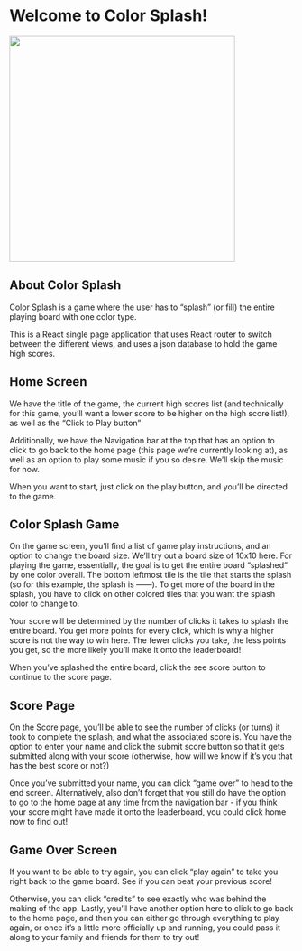 # Welcome to Color Splash!

<img height="400" src="https://imgur.com/YoPejqc"></img>

## About Color Splash

Color Splash is a game where the user has to “splash” (or fill) the entire playing board with one color type. 

This is a React single page application that uses React router to switch between the different views, and uses a json database to hold the game high scores.

## Home Screen

We have the title of the game, the current high scores list (and technically for this game, you’ll want a lower score to be higher on the high score list!), as well as the “Click to Play button”

Additionally, we have the Navigation bar at the top that has an option to click to go back to the home page (this page we’re currently looking at), as well as an option to play some music if you so desire. We’ll skip the music for now.

When you want to start, just click on the play button, and you’ll be directed to the game.

## Color Splash Game

On the game screen, you’ll find a list of game play instructions, and an option to change the board size. We’ll try out a board size of 10x10 here. For playing the game, essentially, the goal is to get the entire board “splashed” by one color overall. The bottom leftmost tile is the tile that starts the splash (so for this example, the splash is ——). To get more of the board in the splash, you have to click on other colored tiles that you want the splash color to change to.

Your score will be determined by the number of clicks it takes to splash the entire board. You get more points for every click, which is why a higher score is not the way to win here. The fewer clicks you take, the less points you get, so the more likely you’ll make it onto the leaderboard!

When you’ve splashed the entire board, click the see score button to continue to the score page.

## Score Page

On the Score page, you’ll be able to see the number of clicks (or turns) it took to complete the splash, and what the associated score is. You have the option to enter your name and click the submit score button so that it gets submitted along with your score (otherwise, how will we know if it’s you that has the best score or not?)

Once you’ve submitted your name, you can click “game over” to head to the end screen. Alternatively, also don’t forget that you still do have the option to go to the home page at any time from the navigation bar - if you think your score might have made it onto the leaderboard, you could click home now to find out!

## Game Over Screen

If you want to be able to try again, you can click “play again” to take you right back to the game board. See if you can beat your previous score!

Otherwise, you can click “credits” to see exactly who was behind the making of the app. Lastly, you’ll have another option here to click to go back to the home page, and then you can either go through everything to play again, or once it’s a little more officially up and running, you could pass it along to your family and friends for them to try out!
